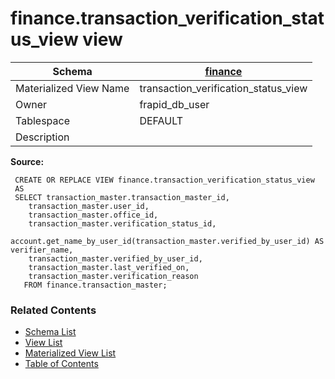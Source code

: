 # finance.transaction_verification_status_view view

| Schema | [finance](../../schemas/finance.md) |
| ------ | ----------------------------------------------- |
| Materialized View Name | transaction_verification_status_view |
| Owner | frapid_db_user |
| Tablespace | DEFAULT |
| Description |  |

**Source:**

```plpgsql
 CREATE OR REPLACE VIEW finance.transaction_verification_status_view
 AS
 SELECT transaction_master.transaction_master_id,
    transaction_master.user_id,
    transaction_master.office_id,
    transaction_master.verification_status_id,
    account.get_name_by_user_id(transaction_master.verified_by_user_id) AS verifier_name,
    transaction_master.verified_by_user_id,
    transaction_master.last_verified_on,
    transaction_master.verification_reason
   FROM finance.transaction_master;
```


### Related Contents
* [Schema List](../../schemas.md)
* [View List](../../views.md)
* [Materialized View List](../../materialized-views.md)
* [Table of Contents](../../README.md)

